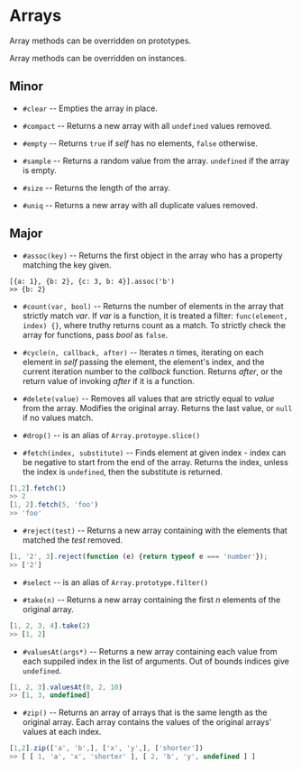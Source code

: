 # Arrays

Array methods can be overridden on prototypes.

Array methods can be overridden on instances.

## Minor

- `#clear`
-- Empties the array in place.

- `#compact`
-- Returns a new array with all `undefined` values removed.

- `#empty`
-- Returns `true` if *self* has no elements, `false` otherwise.

- `#sample`
-- Returns a random value from the array. `undefined` if the array is empty.

- `#size`
-- Returns the length of the array.

- `#uniq`
-- Returns a new array with all duplicate values removed.

## Major

- `#assoc(key)`
-- Returns the first object in the array who has a property matching the key given.

```
[{a: 1}, {b: 2}, {c: 3, b: 4}].assoc('b')
>> {b: 2}
```

- `#count(var, bool)`
-- Returns the number of elements in the array that strictly match *var*. If *var* is a function, it is treated a filter: `func(element, index) {}`, where truthy returns count as a match. To strictly check the array for functions, pass *bool* as `false`.

- `#cycle(n, callback, after)`
-- Iterates *n* times, iterating on each element in *self* passing the element, the element's index, and the current iteration number to the *callback* function. Returns *after*, or the return value of invoking *after* if it is a function.

- `#delete(value)`
-- Removes all values that are strictly equal to *value* from the array. Modifies the original array. Returns the last value, or `null` if no values match.

- `#drop()`
-- is an alias of `Array.protoype.slice()`

- `#fetch(index, substitute)`
-- Finds element at given index - index can be negative to start from the end of the array. Returns the index, unless the index is `undefined`, then the substitute is returned.

```JavaScript
[1,2].fetch(1)
>> 2
[1, 2].fetch(5, 'foo')
>> 'foo'
```

- `#reject(test)`
-- Returns a new array containing with the elements that matched the *test* removed.

```JavaScript
[1, '2', 3].reject(function (e) {return typeof e === 'number'});
>> ['2']
```

- `#select`
-- is an alias of `Array.prototype.filter()`

- `#take(n)`
-- Returns a new array containing the first *n* elements of the original array.

```JavaScript
[1, 2, 3, 4].take(2)
>> [1, 2]
```

- `#valuesAt(args*)`
-- Returns a new array containing each value from each suppiled index in the list of arguments. Out of bounds indices give `undefined`.

```JavaScript
[1, 2, 3].valuesAt(0, 2, 10)
>> [1, 3, undefined]
```

- `#zip()`
-- Returns an array of arrays that is the same length as the original array. Each array contains the values of the original arrays' values at each index.

```JavaScript
[1,2].zip(['a', 'b',], ['x', 'y',], ['shorter'])
>> [ [ 1, 'a', 'x', 'shorter' ], [ 2, 'b', 'y', undefined ] ]
```
